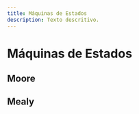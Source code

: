 ```yaml
---
title: Máquinas de Estados
description: Texto descritivo.
---
```


# Máquinas de Estados
## Moore

## Mealy
